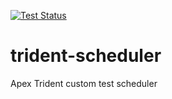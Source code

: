 [![Test Status](https://github.com/rvoitenko/trident-scheduler/actions/workflows/cron-combined.yml/badge.svg?branch=master)](https://github.com/rvoitenko/trident-scheduler/actions/workflows/cron-combined.yml)
# trident-scheduler
Apex Trident custom test scheduler
